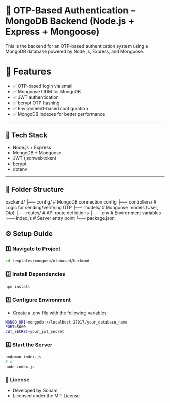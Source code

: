 # 🔐 OTP-Based Authentication – MongoDB Backend (Node.js + Express + Mongoose)
This is the backend for an OTP-based authentication system using a MongoDB database powered by Node.js, Express, and Mongoose.

# 🚀 Features
- ✅ OTP-based login via email
- ✅ Mongoose ODM for MongoDB
- ✅ JWT authentication
- ✅ bcrypt OTP hashing
- ✅ Environment-based configuration
- ✅ MongoDB indexes for better performance


---
## 🧠 Tech Stack

- Node.js + Express
- MongoDB + Mongoose
- JWT (jsonwebtoken)
- bcrypt
- dotenv

---

## 📁 Folder Structure

backend/
├── config/        # MongoDB connection config
├── controllers/   # Logic for sending/verifying OTP
├── models/        # Mongoose models (User, Otp)
├── routes/        # API route definitions
├── .env           # Environment variables
├── index.js       # Server entry point
└── package.json

## ⚙️ Setup Guide

### 1️⃣ Navigate to Project
```bash
cd templates/mongodb/otpbased/backend

```
### 2️⃣ Install Dependencies
``` bash 
npm install
```
### 3️⃣ Configure Environment

- Create a .env file with the following variables:
```bash 
MONGO_URI=mongodb://localhost:27017/your_database_name
PORT=5000
JWT_SECRET=your_jwt_secret

```
### 4️⃣ Start the Server
``` bash 
nodemon index.js
# or
node index.js
```

### 📝 License

- Developed by Sonam
- Licensed under the MIT License